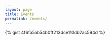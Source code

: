 ```yaml
---
layout: page
title: Events
permalink: /events/
---
```



<script src="https://gist.github.com/sangam14/4f6fa5ab54b0ff213dce110db2ac594d.js"></script>


{% gist 4f6fa5ab54b0ff213dce110db2ac594d %}
